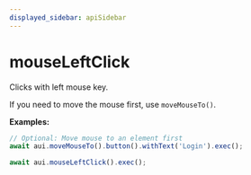 ```yaml
---
displayed_sidebar: apiSidebar
---
```

# mouseLeftClick

Clicks with left mouse key.

If you need to move the mouse first, use `moveMouseTo()`.

**Examples:**
```typescript 
// Optional: Move mouse to an element first
await aui.moveMouseTo().button().withText('Login').exec();

await aui.mouseLeftClick().exec();
```

